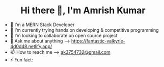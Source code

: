 <h1 align="center">Hi there 👋, I'm Amrish Kumar </h1>

- 🔭 I’m a MERN Stack Developer
- 🌱 I’m currently trying hands on developing & competitive programming
- 👯 I’m looking to collaborate on open source project
- 💬 Ask me about anything -->  <a>https://fantastic-valkyrie-4d0d48.netlify.app/</a>
- 📫 How to reach me --> <a>ak3754732@gmail.com</a>
- ⚡ Fun fact: 
